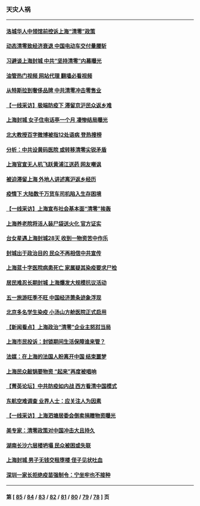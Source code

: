 ### 天灾人祸
---
#### [洛城华人中领馆前控诉上海“清零”政策](../../pages/ncid280/n13725818.md?05030845) 
#### [动态清零致经济衰退 中国电动车交付量腰斩](../../pages/ncid280/n13725713.md?05030845) 
#### [习避谈上海封城 中共“坚持清零”内幕曝光](../../pages/ncid280/n13725471.md?05030845) 
#### [油管热门视频 网站代理 翻墙必看视频](http://209.222.30.114:81/youtube.html?05030845)
#### [从特斯拉到奢侈品牌 中共清零冲击零售业](../../pages/ncid280/n13725698.md?05030845) 
#### [【一线采访】极端防疫下 滞留京沪民众返乡难](../../pages/ncid280/n13725538.md?05030845) 
#### [上海封城 女子住电话亭一个月 凄惨结局曝光](../../pages/ncid280/n13725610.md?05030845) 
#### [北大教授百字微博被指12处语病 登热搜榜](../../pages/ncid280/n13725381.md?05030845) 
#### [分析：中共设黄码医院 或转移清零尖锐矛盾](../../pages/ncid280/n13725533.md?05030845) 
#### [上海官宣无人机飞跃黄浦江送药 网友嘲讽](../../pages/ncid280/n13725468.md?05030845) 
#### [被迫滞留上海 外地人讲述离沪返乡经历](../../pages/ncid280/n13725331.md?05030845) 
#### [疫情下 大陆数千万货车司机陷入生存困境](../../pages/ncid280/n13725316.md?05030845) 
#### [【一线采访】上海宣布社会基本面“清零”挨轰](../../pages/ncid280/n13724972.md?05030845) 
#### [上海养老院将活人装尸袋送火化 官方证实](../../pages/ncid280/n13725095.md?05030845) 
#### [台女星遇上海封城28天 收到一物资苦中作乐](../../pages/ncid280/n13724986.md?05030845) 
#### [封城出于政治目的 民众不再相信中共宣传](../../pages/ncid280/n13724844.md?05030845) 
#### [上海蓝十字医院病患死亡 家属疑其染疫要求尸检](../../pages/ncid280/n13724866.md?05030845) 
#### [居民难忍长期封城 上海爆发大规模抗议活动](../../pages/ncid280/n13724894.md?05030845) 
#### [五一旅游旺季不旺 中国经济萧条迹象浮现](../../pages/ncid280/n13724856.md?05030845) 
#### [北京多名学生染疫 小汤山方舱医院正式启用](../../pages/ncid280/n13724716.md?05030845) 
#### [【新闻看点】上海政治“清零”企业主怒怼当局](../../pages/ncid280/n13724334.md?05030845) 
#### [上海市民投诉：封锁期间生活保障谁来管？](../../pages/ncid280/n13724428.md?05030845) 
#### [法媒：在上海的法国人盼离开中国 结束噩梦](../../pages/ncid280/n13724441.md?05030845) 
#### [上海民众敲锅要物资 “起来”再度被唱响](../../pages/ncid280/n13724339.md?05030845) 
#### [【菁英论坛】中共防疫如内战 西方看清中国模式](../../pages/ncid280/n13724211.md?05030845) 
#### [东航空难调查 业界人士：应关注人为因素](../../pages/ncid280/n13724333.md?05030845) 
#### [【一线采访】上海泗塘居委会倒卖捐赠物资曝光](../../pages/ncid280/n13724289.md?05030845) 
#### [美专家：清零政策对中国冲击大且持久](../../pages/ncid280/n13724236.md?05030845) 
#### [湖南长沙六层楼坍塌 民众被困或失联](../../pages/ncid280/n13724187.md?05030845) 
#### [上海封城 男子无钱交租堕楼 侄子见状吐血](../../pages/ncid280/n13724011.md?05030845) 
#### [深圳一家长拒绝疫苗强制令：宁坐牢也不接种](../../pages/ncid280/n13724157.md?05030845) 

---
#### 第 [ [85](./85.md?05030845) / [84](./84.md?05030845) / [83](./83.md?05030845) / [82](./82.md?05030845) / [81](./81.md?05030845) / [80](./80.md?05030845) / [79](./79.md?05030845) / [78](./78.md?05030845) ] 页
